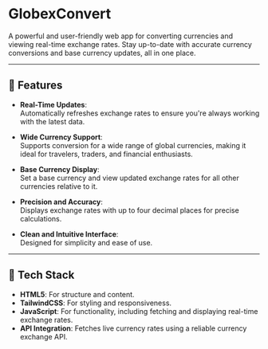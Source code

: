 # GlobexConvert  

A powerful and user-friendly web app for converting currencies and viewing real-time exchange rates. Stay up-to-date with accurate currency conversions and base currency updates, all in one place.

---

## 🌟 Features  

- **Real-Time Updates**:  
  Automatically refreshes exchange rates to ensure you're always working with the latest data.  

- **Wide Currency Support**:  
  Supports conversion for a wide range of global currencies, making it ideal for travelers, traders, and financial enthusiasts.  

- **Base Currency Display**:  
  Set a base currency and view updated exchange rates for all other currencies relative to it.  

- **Precision and Accuracy**:  
  Displays exchange rates with up to four decimal places for precise calculations.  

- **Clean and Intuitive Interface**:  
  Designed for simplicity and ease of use.  

---

## 🔧 Tech Stack
- **HTML5**: For structure and content.
- **TailwindCSS**: For styling and responsiveness.
- **JavaScript**: For functionality, including fetching and displaying real-time exchange rates.
- **API Integration**: Fetches live currency rates using a reliable currency exchange API.
